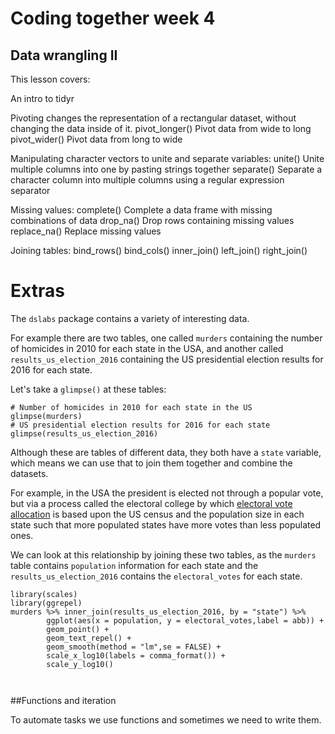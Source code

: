 # Coding together week 4

## Data wrangling II

This lesson covers:

An intro to tidyr

Pivoting changes the representation of a rectangular dataset, without changing the data inside of it.
pivot_longer() Pivot data from wide to long
pivot_wider() Pivot data from long to wide

Manipulating character vectors to unite and separate variables:
unite() Unite multiple columns into one by pasting strings together
separate() Separate a character column into multiple columns using a regular expression separator

Missing values:
complete() Complete a data frame with missing combinations of data
drop_na() Drop rows containing missing values
replace_na() Replace missing values

Joining tables:
bind_rows()
bind_cols()
inner_join()
left_join()
right_join()

# Extras

The `dslabs` package contains a variety of interesting data. 

For example there are two tables, one called `murders` containing the number
of homicides in 2010 for each state in the USA,
and another called `results_us_election_2016` containing the US presidential election
results for 2016 for each state.

Let's take a `glimpse()` at these tables:

```{r dslabs-murders-elections}
# Number of homicides in 2010 for each state in the US
glimpse(murders)
# US presidential election results for 2016 for each state
glimpse(results_us_election_2016)
```

Although these are tables of different data, they both have a `state` variable,
which means we can use that to join them together and combine the datasets.

For example, in the USA the president is elected not through a popular vote, but 
via a process called the electoral college by which
[electoral vote allocation](https://www.archives.gov/federal-register/electoral-college/allocation.html)
is based upon the US census and the population size in each state such that
more populated states have more votes than less populated ones.

We can look at this relationship by joining these two tables, as the `murders`
table contains `population` information for each state and the `results_us_election_2016`
contains the `electoral_votes` for each state.

```{r}
library(scales)
library(ggrepel)
murders %>% inner_join(results_us_election_2016, by = "state") %>% 
        ggplot(aes(x = population, y = electoral_votes,label = abb)) +
        geom_point() +
        geom_text_repel() +
        geom_smooth(method = "lm",se = FALSE) +
        scale_x_log10(labels = comma_format()) +
        scale_y_log10() 
        
        
```
##Functions and iteration

To automate tasks we use functions and sometimes we need to write them.

